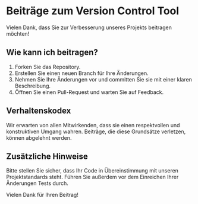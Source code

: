 # Beiträge zum Version Control Tool

Vielen Dank, dass Sie zur Verbesserung unseres Projekts beitragen möchten!

## Wie kann ich beitragen?
1. Forken Sie das Repository.
2. Erstellen Sie einen neuen Branch für Ihre Änderungen.
3. Nehmen Sie Ihre Änderungen vor und committen Sie sie mit einer klaren Beschreibung.
4. Öffnen Sie einen Pull-Request und warten Sie auf Feedback.

## Verhaltenskodex
Wir erwarten von allen Mitwirkenden, dass sie einen respektvollen und konstruktiven Umgang wahren. Beiträge, die diese Grundsätze verletzen, können abgelehnt werden.

## Zusätzliche Hinweise
Bitte stellen Sie sicher, dass Ihr Code in Übereinstimmung mit unseren Projektstandards steht. Führen Sie außerdem vor dem Einreichen Ihrer Änderungen Tests durch.

Vielen Dank für Ihren Beitrag!